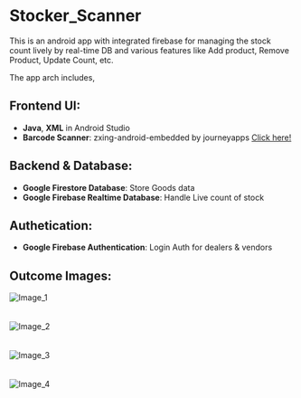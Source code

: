 # Stocker_Scanner
This is an android app with integrated firebase for managing the stock count lively by real-time DB and various features like Add product, Remove Product, Update Count, etc.

The app arch includes,
## Frontend UI:
 - **Java**, **XML** in Android Studio
 - **Barcode Scanner**: zxing-android-embedded by journeyapps [Click here!](https://github.com/journeyapps/zxing-android-embedded)

## Backend & Database:
- **Google Firestore Database**: Store Goods data
- **Google Firebase Realtime Database**: Handle Live count of stock

## Authetication:
- **Google Firebase Authentication**: Login Auth for dealers & vendors

## Outcome Images:
![Image_1](https://github.com/user-attachments/assets/7299646d-784a-4c41-992e-09258d2a1e65)
<br/>
<br/>
<br/>
![Image_2](https://github.com/user-attachments/assets/7fe63ecb-922d-4fd5-9171-ef931f933949)
<br/>
<br/>
<br/>
![Image_3](https://github.com/user-attachments/assets/121f6344-3e59-472f-ad7f-b84d996cf189)
<br/>
<br/>
<br/>
![Image_4](https://github.com/user-attachments/assets/dd325ca2-78fc-4c0b-8f8d-266d39fb0743)
